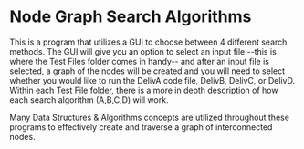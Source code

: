 # Node Graph Search Algorithms
This is a program that utilizes a GUI to choose between 4 different search methods. The GUI will give you an option to select an input file --this is where the Test Files folder comes in handy-- 
and after an input file is selected, a graph of the nodes will be created and you will need to select whether you would like to run the DelivA code file, DelivB, DelivC, or DelivD. Within each Test File folder, there is a more in depth description of how each search algorithm (A,B,C,D) will work.

Many Data Structures & Algorithms concepts are utilized throughout these programs to effectively create and traverse a graph of interconnected nodes.
